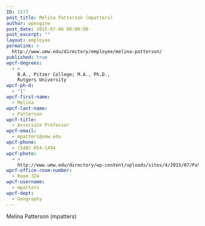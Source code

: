 ```yaml
---
ID: 1577
post_title: Melina Patterson (mpatters)
author: wpengine
post_date: 2015-07-06 08:00:00
post_excerpt: ""
layout: employee
permalink: >
  http://www.umw.edu/directory/employee/melina-patterson/
published: true
wpcf-degrees:
  - >
    B.A., Pitzer College; M.A., Ph.D.,
    Rutgers University
wpcf-ph-d:
  - "1"
wpcf-first-name:
  - Melina
wpcf-last-name:
  - Patterson
wpcf-title:
  - Associate Professor
wpcf-email:
  - mpatters@umw.edu
wpcf-phone:
  - (540) 654-1494
wpcf-photo:
  - >
    http://www.umw.edu/directory/wp-content/uploads/sites/4/2015/07/Patterson-Melina06.jpg
wpcf-office-room-number:
  - Room 324
wpcf-username:
  - mpatters
wpcf-dept:
  - Geography
---
```

Melina Patterson (mpatters)